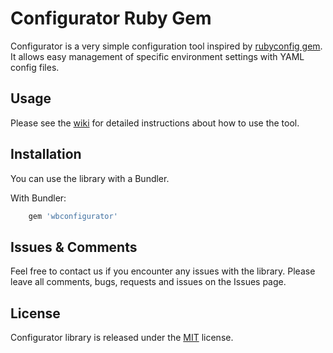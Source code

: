 # Configurator Ruby Gem

Configurator is a very simple configuration tool inspired by [rubyconfig gem](https://github.com/rubyconfig/config).
It allows easy management of specific environment settings with YAML config files. 

## Usage

Please see the [wiki](https://github.com/ActiveCampaign/qa-configurator/wiki) for detailed instructions about how to use the tool.

## Installation

You can use the library with a Bundler.

With Bundler:

``` ruby
	gem 'wbconfigurator'
```

## Issues & Comments

Feel free to contact us if you encounter any issues with the library. 
Please leave all comments, bugs, requests and issues on the Issues page.  

## License

Configurator library is released under the [MIT](http://www.opensource.org/licenses/mit-license.php) license.
